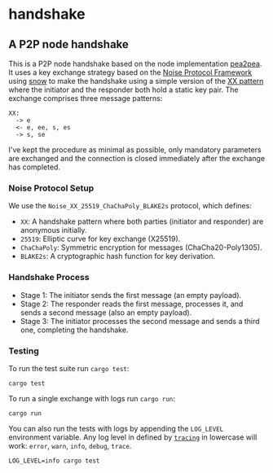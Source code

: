 # handshake

## A P2P node handshake

This is a P2P node handshake based on the node implementation [pea2pea](https://github.com/ljedrz/pea2pea/tree/master). It uses a key exchange strategy based on the [Noise Protocol Framework](http://www.noiseprotocol.org) using [snow](https://github.com/mcginty/snow/tree/main) to make the handshake using a simple version of the [XX pattern](http://www.noiseprotocol.org/noise.html#handshake-pattern-basics) where the initiator and the responder both hold a static key pair. The exchange comprises three message patterns:

```
XX:
  -> e
  <- e, ee, s, es
  -> s, se
```

I've kept the procedure as minimal as possible, only mandatory parameters are exchanged and the connection is closed immediately after the exchange has completed.

### Noise Protocol Setup

We use the `Noise_XX_25519_ChaChaPoly_BLAKE2s` protocol, which defines:

- `XX`: A handshake pattern where both parties (initiator and responder) are anonymous initially.
- `25519`: Elliptic curve for key exchange (X25519).
- `ChaChaPoly`: Symmetric encryption for messages (ChaCha20-Poly1305).
- `BLAKE2s`: A cryptographic hash function for key derivation.

### Handshake Process

- Stage 1: The initiator sends the first message (an empty payload).
- Stage 2: The responder reads the first message, processes it, and sends a second message (also an empty payload).
- Stage 3: The initiator processes the second message and sends a third one, completing the handshake.
### Testing

To run the test suite run `cargo test`:

```shell
cargo test
```

To run a single exchange with logs run `cargo run`:

```shell
cargo run
```

You can also run the tests with logs by appending the `LOG_LEVEL` environment variable. Any log level in defined by [`tracing`](https://docs.rs/tracing/latest/tracing/struct.Level.html#implementations) in lowercase will work: `error`, `warn`, `info`, `debug`, `trace`.

```shell
LOG_LEVEL=info cargo test
```

